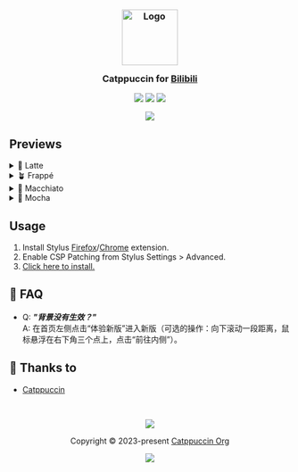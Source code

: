 <h3 align="center">
	<img src="https://raw.githubusercontent.com/catppuccin/catppuccin/main/assets/logos/exports/1544x1544_circle.png" width="100" alt="Logo"/><br/>
	<img src="https://raw.githubusercontent.com/catppuccin/catppuccin/main/assets/misc/transparent.png" height="30" width="0px"/>
	Catppuccin for <a href="https://www.bilibili.com">Bilibili</a>
	<img src="https://raw.githubusercontent.com/catppuccin/catppuccin/main/assets/misc/transparent.png" height="30" width="0px"/>
</h3>

<p align="center">
	<a href="https://github.com/huge-pancake/bilibili-catppuccin/stargazers"><img src="https://img.shields.io/github/stars/huge-pancake/bilibili-catppuccin?colorA=363a4f&colorB=b7bdf8&style=for-the-badge"></a>
	<a href="https://github.com/huge-pancake/bilibili-catppuccin/issues"><img src="https://img.shields.io/github/issues/huge-pancake/bilibili-catppuccin?colorA=363a4f&colorB=f5a97f&style=for-the-badge"></a>
	<a href="https://github.com/huge-pancake/bilibili-catppuccin/contributors"><img src="https://img.shields.io/github/contributors/huge-pancake/bilibili-catppuccin?colorA=363a4f&colorB=a6da95&style=for-the-badge"></a>
</p>

<p align="center">
	<img src="https://raw.githubusercontent.com/huge-pancake/bilibili-catppuccin/assets/preview.png"/>
</p>

## Previews

<details>
<summary>🌻 Latte</summary>
<img src="https://raw.githubusercontent.com/huge-pancake/bilibili-catppuccin/assets/latte.png"/>
</details>
<details>
<summary>🪴 Frappé</summary>
<img src="https://raw.githubusercontent.com/huge-pancake/bilibili-catppuccin/assets/frappe.png"/>
</details>
<details>
<summary>🌺 Macchiato</summary>
<img src="https://raw.githubusercontent.com/huge-pancake/bilibili-catppuccin/assets/macchiato.png"/>
</details>
<details>
<summary>🌿 Mocha</summary>
<img src="https://raw.githubusercontent.com/huge-pancake/bilibili-catppuccin/assets/mocha.png"/>
</details>

## Usage

1. Install Stylus [Firefox](https://addons.mozilla.org/en-GB/firefox/addon/styl-us/)/[Chrome](https://chrome.google.com/webstore/detail/stylus/clngdbkpkpeebahjckkjfobafhncgmne) extension.
2. Enable CSP Patching from Stylus Settings > Advanced.
3. [Click here to install.](https://github.com/huge-pancake/bilibili-catppuccin/raw/main/catppuccin.user.css)

<!-- this section is optional -->

## 🙋 FAQ

- Q: **_"背景没有生效？"_**\
  A: 在首页左侧点击“体验新版”进入新版（可选的操作：向下滚动一段距离，鼠标悬浮在右下角三个点上，点击“前往内侧”）。

## 💝 Thanks to

- [Catppuccin](https://github.com/catppuccin)

&nbsp;

<p align="center">
	<img src="https://raw.githubusercontent.com/catppuccin/catppuccin/main/assets/footers/gray0_ctp_on_line.svg?sanitize=true" />
</p>

<p align="center">
	Copyright &copy; 2023-present <a href="https://github.com/catppuccin" target="_blank">Catppuccin Org</a>
</p>

<p align="center">
	<a href="https://github.com/catppuccin/catppuccin/blob/main/LICENSE"><img src="https://img.shields.io/static/v1.svg?style=for-the-badge&label=License&message=MIT&logoColor=d9e0ee&colorA=363a4f&colorB=b7bdf8"/></a>
</p>
